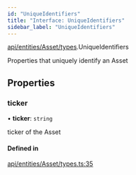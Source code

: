 ```yaml
---
id: "UniqueIdentifiers"
title: "Interface: UniqueIdentifiers"
sidebar_label: "UniqueIdentifiers"
---
```


[api/entities/Asset/types](../../../../../../modules/API/Entities/Asset/Types/Types.md).UniqueIdentifiers

Properties that uniquely identify an Asset

## Properties

### ticker

• **ticker**: `string`

ticker of the Asset

#### Defined in

[api/entities/Asset/types.ts:35](https://github.com/PolymeshAssociation/polymesh-sdk/blob/daafaa68f/src/api/entities/Asset/types.ts#L35)
